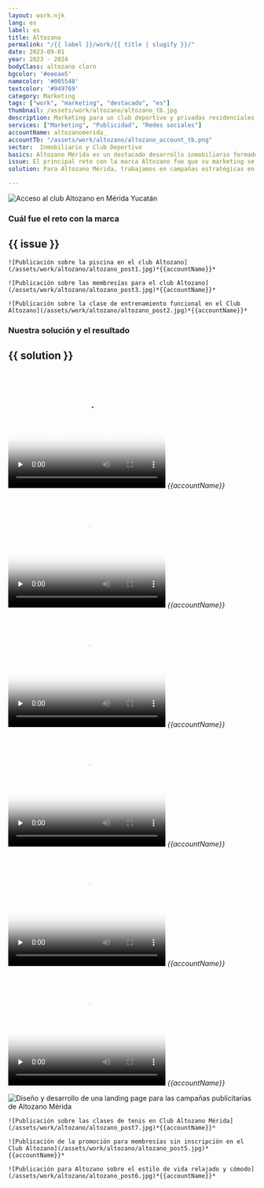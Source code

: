 ```yaml
---
layout: work.njk 
lang: es
label: es
title: Altozano
permalink: "/{{ label }}/work/{{ title | slugify }}/"
date: 2023-09-01
year: 2023 - 2024
bodyClass: altozano claro
bgcolor: '#eeeae5'
namecolor: '#005548'
textcolor: '#949769'
category: Marketing
tags: ["work", "marketing", "destacado", "es"]
thumbnail: /assets/work/altozano/altozano_tb.jpg
description: Marketing para un club deportivo y privadas residenciales
services: ["Marketing", "Publicidad", "Redes sociales"]
accountName: altozanomerida_
accountTb: "/assets/work/altozano/altozano_account_tb.png"
sector:  Inmobiliario y Club Deportivo
basics: Altozano Mérida es un destacado desarrollo inmobiliario formado por un complejo de 5 privadas residenciales exclusivas con lagos centrales y un club deportivo de más de 34,000 m² de instalaciones abiertas al público. Como cliente, su principal necesidad era fortalecer su presencia en el mercado y generar interés en la venta de lotes residenciales y casas, resaltando su propuesta de estilo de vida único. Además, buscaban impulsar la adquisición de membresías para su club deportivo y posicionarlo como un espacio de bienestar y convivencia de primer nivel.
issue: El principal reto con la marca Altozano fue que su marketing se había manejado de manera centralizada para sus 9 desarrollos en diferentes estados del país, lo que dificultaba generar un impacto aterrizado y específico para cada ubicación. En el caso de Altozano Mérida, esto implicaba una desconexión con el público local y una falta de visibilidad en el mercado. Además, se iniciaron las cuentas de redes sociales prácticamente desde cero, lo que representaba el desafío de construir una comunidad y generar awareness sobre la marca en la región. Otro aspecto clave fue cambiar la percepción de que solo quienes vivían en Altozano podían ser miembros del club deportivo, ampliando su alcance al público general.
solution: Para Altozano Mérida, trabajamos en campañas estratégicas en Meta y Google,  enfocadas en lograr posicionamiento y generar clientes potenciales. Estas campañas resaltaron los diferenciadores clave del desarrollo, como sus hermosos lagos centrales, la gran extensión de áreas verdes y su privilegiada ubicación en la exclusiva zona Country de Mérida. En cuanto al Club Deportivo, nos centramos en crear contenido que haga lucir sus impresionantes instalaciones y en humanizar la marca presentando al staff de entrenadores, quienes cuentan con amplia experiencia y certificaciones en sus áreas deportivas, transmitiendo confianza y profesionalismo al público.

---
```


![Acceso al club Altozano en Mérida Yucatán](/assets/work/altozano/altozano_portada_mkt.jpg)

<div class="column__2">
    <div class="col__left">
        <h3>Cuál fue el reto con la marca</h3>
    </div>
    <div class="col__right">
        <h2>{{ issue }}</h2>
    </div>
</div>

<div class="column__3__mkt">
    
    ![Publicación sobre la piscina en el club Altozano](/assets/work/altozano/altozano_post1.jpg)*{{accountName}}*

    ![Publicación sobre las membresías para el club Altozano](/assets/work/altozano/altozano_post3.jpg)*{{accountName}}*
    
    ![Publicación sobre la clase de entrenamiento funcional en el Club Altozano](/assets/work/altozano/altozano_post2.jpg)*{{accountName}}*

</div>


<div class="column__2 work__column__2">
    <div class="col__left">
        <h3>Nuestra solución y el resultado</h3>
    </div>
    <div class="col__right">
        <h2>{{ solution }}</h2>
    </div>
</div>


<div class="column__3__mkt">
    <div class="video__wrapper">
        <div class="picture">
            <video width="320" height="240" controls playsinline preload="none" x-webkit-airplay="allow" poster="/assets/work/altozano/yoga_altozano_poster.jpg">
                <source src="/assets/work/altozano/yoga_altozano.mp4" type="video/mp4">
                Tu navegador no logró reproducir este video, considera actualizarlo a una versión más reciente
            </video>
            <em>{{accountName}}</em>
        </div>
    </div>
    <div class="video__wrapper">
        <div class="picture">
            <video width="320" height="240" controls playsinline preload="none" x-webkit-airplay="allow" poster="/assets/work/altozano/salones_altozano_poster.jpg">
                <source src="/assets/work/altozano/salones_altozano.mp4" type="video/mp4">
                Tu navegador no logró reproducir este video, considera actualizarlo a una versión más reciente
            </video>
            <em>{{accountName}}</em>
        </div>
    </div>
    <div class="video__wrapper">
        <div class="picture">
            <video width="320" height="240" controls playsinline preload="none" x-webkit-airplay="allow" poster="/assets/work/altozano/altozano_reel_tenis_poster.jpg">
                <source src="/assets/work/altozano/altozano_reel_tenis.mp4" type="video/mp4">
                Tu navegador no logró reproducir este video, considera actualizarlo a una versión más reciente
            </video>
            <em>{{accountName}}</em>
        </div>
    </div>
</div>


<div class="column__3__mkt">
    <div class="video__wrapper">
        <div class="picture">
            <video width="320" height="240" controls playsinline preload="none" x-webkit-airplay="allow" poster="/assets/work/altozano/tutorial_altozano_poster.jpg">
                <source src="/assets/work/altozano/tutorial_altozano.mp4" type="video/mp4">
                Tu navegador no logró reproducir este video, considera actualizarlo a una versión más reciente
            </video>
            <em>{{accountName}}</em>
        </div>
    </div>
    <div class="video__wrapper">
        <div class="picture">
            <video width="320" height="240" controls playsinline preload="none" x-webkit-airplay="allow" poster="/assets/work/altozano/marzo_inmo_vertical_poster.jpg">
                <source src="/assets/work/altozano/marzo_inmo_vertical.mp4" type="video/mp4">
                Tu navegador no logró reproducir este video, considera actualizarlo a una versión más reciente
            </video>
            <em>{{accountName}}</em>
        </div>
    </div>
    <div class="video__wrapper">
        <div class="picture">
            <video width="320" height="240" controls playsinline preload="none" x-webkit-airplay="allow" poster="/assets/work/altozano/preventa_altozano_poster.jpg">
                <source src="/assets/work/altozano/preventa_altozano.mp4" type="video/mp4">
                Tu navegador no logró reproducir este video, considera actualizarlo a una versión más reciente
            </video>
            <em>{{accountName}}</em>
        </div>
    </div>
</div>

![Diseño y desarrollo de una landing page para las campañas publicitarias de Altozano Mérida](/assets/work/altozano/altozano_landing_page.jpg)

<div class="column__3__mkt">
    
    ![Publicación sobre las clases de tenis en Club Altozano Mérida](/assets/work/altozano/altozano_post7.jpg)*{{accountName}}*

    ![Publicación de la promoción para membresías sin inscripción en el Club Altozano](/assets/work/altozano/altozano_post5.jpg)*{{accountName}}*
    
    ![Publicación para Altozano sobre el estilo de vida relajado y cómodo](/assets/work/altozano/altozano_post6.jpg)*{{accountName}}*

</div>
